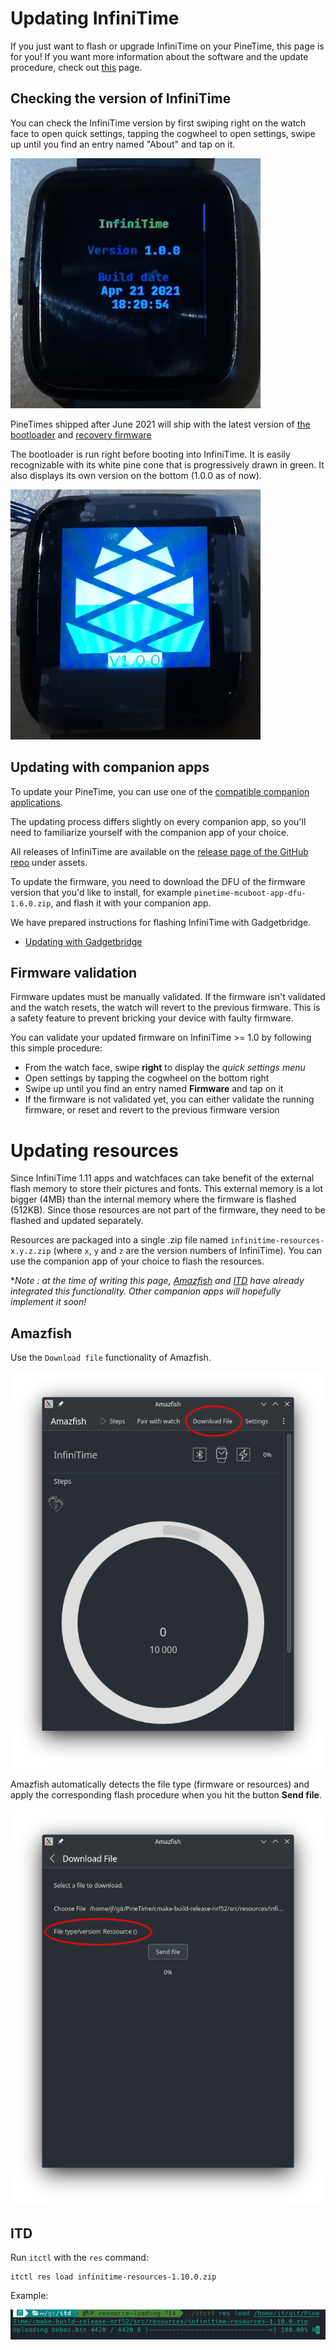 # Updating InfiniTime

If you just want to flash or upgrade InfiniTime on your PineTime, this page is for you! If you want more information about the software and the update procedure, check out [this](/doc/gettingStarted/about-software.md) page.

## Checking the version of InfiniTime

You can check the InfiniTime version by first swiping right on the watch face to open quick settings, tapping the cogwheel to open settings, swipe up until you find an entry named "About" and tap on it.

![InfiniTime 1.0 version](version-1.0.jpg)

PineTimes shipped after June 2021 will ship with the latest version of [the bootloader](https://github.com/InfiniTimeOrg/pinetime-mcuboot-bootloader/releases/tag/1.0.0) and [recovery firmware](https://github.com/InfiniTimeOrg/InfiniTime/releases/tag/0.14.1)

The bootloader is run right before booting into InfiniTime. It is easily recognizable with its white pine cone that is progressively drawn in green. It also displays its own version on the bottom (1.0.0 as of now).

![Bootloader 1.0](bootloader-1.0.jpg)

## Updating with companion apps

To update your PineTime, you can use one of the [compatible companion applications](/README.md#companion-apps).

The updating process differs slightly on every companion app, so you'll need to familiarize yourself with the companion app of your choice.

All releases of InfiniTime are available on the [release page of the GitHub repo](https://github.com/InfiniTimeOrg/InfiniTime/releases) under assets.

To update the firmware, you need to download the DFU of the firmware version that you'd like to install, for example `pinetime-mcuboot-app-dfu-1.6.0.zip`, and flash it with your companion app.

We have prepared instructions for flashing InfiniTime with Gadgetbridge.

- [Updating with Gadgetbridge](/doc/gettingStarted/ota-gadgetbridge.md)

## Firmware validation

Firmware updates must be manually validated. If the firmware isn't validated and the watch resets, the watch will revert to the previous firmware. This is a safety feature to prevent bricking your device with faulty firmware.

You can validate your updated firmware on InfiniTime >= 1.0 by following this simple procedure:

- From the watch face, swipe **right** to display the *quick settings menu*
- Open settings by tapping the cogwheel on the bottom right
- Swipe up until you find an entry named **Firmware** and tap on it
- If the firmware is not validated yet, you can either validate the running firmware, or reset and revert to the previous firmware version

# Updating resources

Since InfiniTime 1.11 apps and watchfaces can take benefit of the external flash memory to store their pictures and fonts. 
This external memory is a lot bigger (4MB) than the internal memory where the firmware is flashed (512KB). 
Since those resources are not part of the firmware, they need to be flashed and updated separately. 

Resources are packaged into a single .zip file named `infinitime-resources-x.y.z.zip` (where `x`, `y` and `z` are the version numbers of InfiniTime). 
You can use the companion app of your choice to flash the resources.

**Note : at the time of writing this page, [Amazfish](https://github.com/piggz/harbour-amazfish) and [ITD](https://gitea.arsenm.dev/Arsen6331/itd) have already integrated this functionality. Other companion apps will hopefully implement it soon!*

## Amazfish
Use the `Download file` functionality of Amazfish. 

![Update resources with Amazfish - Download file](amazfish-external-resources-1.png)

Amazfish automatically detects the file type (firmware or resources) and apply the corresponding flash procedure when you hit the button **Send file**.

![Update resources with Amazfish](amazfish-external-resources-2.png)

## ITD

Run `itctl` with the `res` command:

```
itctl res load infinitime-resources-1.10.0.zip
```

Example:

![Update resources using itctl](itd-external-resources.png)
